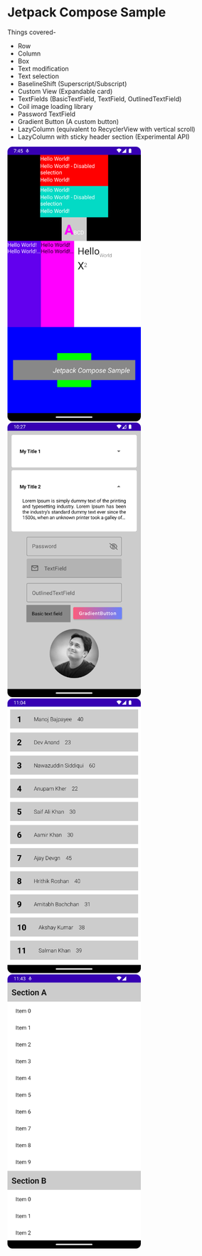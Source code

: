 # Jetpack Compose Sample

Things covered-

* Row
* Column
* Box
* Text modification
* Text selection
* BaselineShift (Superscript/Subscript)
* Custom View (Expandable card)
* TextFields (BasicTextField, TextField, OutlinedTextField)
* Coil image loading library
* Password TextField
* Gradient Button (A custom button)
* LazyColumn (equivalent to RecyclerView with vertical scroll)
* LazyColumn with sticky header section (Experimental API)

<img src="screenshots/app.png" width="300"> <img src="screenshots/expandable_card_and_text_fields.png" width="300"> <img src="screenshots/lazy_column.png" width="300"> <img src="screenshots/lazy_column_with_sticky_header.png" width="300">
